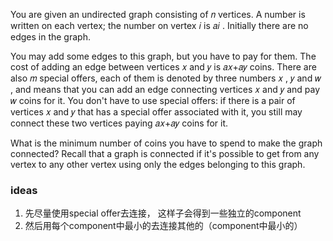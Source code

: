 You are given an undirected graph consisting of 𝑛
vertices. A number is written on each vertex; the number on vertex 𝑖
is 𝑎𝑖
. Initially there are no edges in the graph.

You may add some edges to this graph, but you have to pay for them. The cost of adding an edge between vertices 𝑥
and 𝑦
is 𝑎𝑥+𝑎𝑦
coins. There are also 𝑚
special offers, each of them is denoted by three numbers 𝑥
, 𝑦
and 𝑤
, and means that you can add an edge connecting vertices 𝑥
and 𝑦
and pay 𝑤
coins for it. You don't have to use special offers: if there is a pair of vertices 𝑥
and 𝑦
that has a special offer associated with it, you still may connect these two vertices paying 𝑎𝑥+𝑎𝑦
coins for it.

What is the minimum number of coins you have to spend to make the graph connected? Recall that a graph is connected if
it's possible to get from any vertex to any other vertex using only the edges belonging to this graph.

### ideas

1. 先尽量使用special offer去连接， 这样子会得到一些独立的component
2. 然后用每个component中最小的去连接其他的（component中最小的）